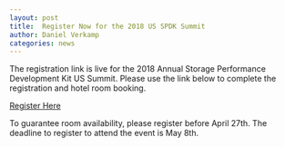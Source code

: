 ```yaml
---
layout: post
title:  Register Now for the 2018 US SPDK Summit
author: Daniel Verkamp
categories: news
---
```


The registration link is live for the 2018 Annual Storage Performance Development Kit US Summit.
Please use the link below to complete the registration and hotel room booking.

[Register Here](http://www.cvent.com/d/qgqnn3)

To guarantee room availability, please register before April 27th.
The deadline to register to attend the event is May 8th.

